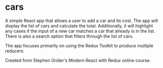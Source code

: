 # cars

A simple React app that allows a user to add a car and its cost. The app will display the list of cars and calculate the total. Additionally, it will highlight any cases if the input of a new car matches a car that already is in the list. There is also a search option that filters through the list of cars.

The app focuses primarily on using the Redux Toolkit to produce multiple reducers.

Created from Stephen Grider's Modern React with Redux online course.
